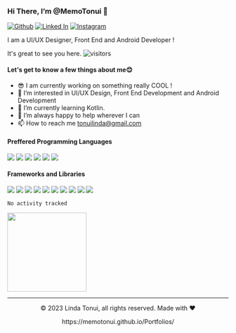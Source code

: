 <h3>Hi There, I’m @MemoTonui 👋 </h3>


 [<img alt="Github" src="https://img.shields.io/badge/GitHub-%2312100E.svg?&style=for-the-badge&logo=Github&logoColor=white" />](https://github.com/MemoTonui) [<img alt="Linked In" src="https://img.shields.io/badge/linkedin-%231DA1F2.svg?&style=for-the-badge&logo=linkedin&logoColor=white" />](https://www.linkedin.com/in/linda-tonui-9977761b2/)  [<img alt="Instagram" src="https://img.shields.io/badge/Instagram-E4405F?style=for-the-badge&logo=instagram&logoColor=white" />](https://www.instagram.com/tonuidesigns/)



   I am a UI/UX Designer, Front End and Android Developer !

   It's great to see you here. ![visitors](https://visitor-badge.glitch.me/badge?page_id=${your.MemoTonui})

<h4>Let's get to know a few things about me😊</h4>

- 😎 I am currently working on something really COOL !
- 👀 I’m interested in UI/UX Design, Front End Development and Android Development
- 🌱 I’m currently learning Kotlin.
- 💞️ I’m always happy to help wherever I can
- 📫 How to reach me tonuilinda@gmail.com

<h4>Preffered Programming Languages</h4>
<p>
  <img src="https://img.shields.io/badge/Java-ED8B00?style=for-the-badge&logo=java&logoColor=white" />
  <img src="https://img.shields.io/badge/JavaScript-323330?style=for-the-badge&logo=javascript&logoColor=F7DF1E" />
  <img src="https://img.shields.io/badge/TypeScript-007ACC?style=for-the-badge&logo=typescript&logoColor=white" />
  <img src="https://img.shields.io/badge/json-5E5C5C?style=for-the-badge&logo=json&logoColor=white" />
  <img src="https://img.shields.io/badge/HTML5-E34F26?style=for-the-badge&logo=html5&logoColor=white" />
  <img src="https://img.shields.io/badge/CSS3-1572B6?style=for-the-badge&logo=css3&logoColor=white" />
</p>

<h4>Frameworks and Libraries</h4>
<p>
  <img src="https://img.shields.io/badge/Android-323330?style=for-the-badge&logo=android&logoColor=white" />
  <img src="https://img.shields.io/badge/Node.js-339933?style=for-the-badge&logo=nodedotjs&logoColor=white" />
  <img src="https://img.shields.io/badge/React-20232A?style=for-the-badge&logo=react&logoColor=61DAFB" />
  <img src="https://img.shields.io/badge/Vue.js-35495E?style=for-the-badge&logo=vuedotjs&logoColor=4FC08D" />
  <img src="https://img.shields.io/badge/Angular-DD0031?style=for-the-badge&logo=angular&logoColor=white" />
  <img src="https://img.shields.io/badge/AngularJS-E23237?style=for-the-badge&logo=angularjs&logoColor=white" />
  <img src="https://img.shields.io/badge/Bootstrap-563D7C?style=for-the-badge&logo=bootstrap&logoColor=white" />
  <img src="https://img.shields.io/badge/Tailwind_CSS-38B2AC?style=for-the-badge&logo=tailwind-css&logoColor=white" />
  <img src="https://img.shields.io/badge/jQuery-0769AD?style=for-the-badge&logo=jquery&logoColor=white" />
  <img src="https://img.shields.io/badge/next.js-000000?style=for-the-badge&logo=nextdotjs&logoColor=white" />
</p>



<!--START_SECTION:waka-->

```text
No activity tracked
```

<!--END_SECTION:waka-->



 <img height="180em" src="https://github-readme-stats.vercel.app/api?username=MemoTonui&show_icons=true&hide_border=true&&count_private=true&include_all_commits=true" />
 



---
<p align="center"> © 2023 Linda Tonui, all rights reserved. Made with ❤️  </p>
<p align="center">
https://memotonui.github.io/Portfolios/
</p>
<!---
MemoTonui/MemoTonui is a ✨ special ✨ repository because its `README.md` (this file) appears on your GitHub profile.
You can click the Preview link to take a look at your changes.
--->
